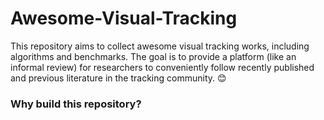 # Awesome-Visual-Tracking
This repository aims to collect awesome visual tracking works, including algorithms and benchmarks. The goal is to provide a platform (like an informal review) for researchers to conveniently follow recently published and previous literature in the tracking community. 😊

### Why build this repository?
